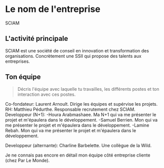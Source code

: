 # Le nom de l'entreprise
SCIAM
## L'activité principale

SCIAM est une société de conseil en innovation et transformation des organisations.
Concrètement une SSII qui propose des talents aux entreprises.

## Ton équipe

> Décris l'équipe avec laquelle tu travailles, les différents postes et ton interaction avec ces postes.

Co-fondateur: Laurent Arnoult. Dirige les équipes et supérvise les projets. 
RH: Matthieu Pédurthe. Responsable recrutement chez SCIAM.
Developpeur (N+1): 
-Houra Arabmashaee. Ma N+1 qui va me présenter le projet et m'épaulera dans le développement.
-Samuel Berrien. Mon qui va me présenter le projet et m'épaulera dans le développement.
-Lamine Rebah. Mon qui va me présenter le projet et m'épaulera dans le développement.

Developpeur (alternante): Charline Barbelette. Une collègue de la Wild.

Je ne connais pas encore en détail mon équipe côté entreprise cliente (chez Par Le Monde).


